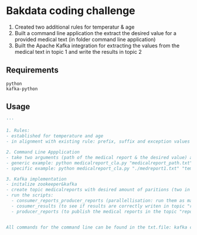 

# Bakdata coding challenge

1. Created two additional rules for temperatur & age
2. Built a command line application the extract the desired value for a provided medical text (in folder command line application)
3. Built the Apache Kafka integration for extracting the values from the medical text in topic 1 and write the results in topic 2


## Requirements

```
python
kafka-python

```

## Usage

```python
'''

1. Rules:
- established for temperature and age
- in alignment with existing rule: prefix, suffix and exception values are defined (non exhaustive)

2. Command Line Appplication
- take two arguments (path of the medical report & the desired value) and outputs the value for that specific report
- generic example: python medicalreport_cla.py "medicalreport_path.txt" "value"
- specific example: python medicalreport_cla.py "./medreport1.txt" "temperature" or python medicalreport_cla.py "./medreport2.txt" "age"

3. Kafka implementation
- initalize zookeeper&kafka
- create topic medicalreports with desired amount of paritions (two in this example)
- run the scripts:
  - consumer_reports_producer_reports (parallellisation: run them as many times as you created paritions in the topic "reports" & "results", here 2 times)
  - cosumer_results (to see if results are correctly writen in topic "results")
  - producer_reports (to publish the medical reports in the topic "reports" to simulate a data stream)


All commands for the command line can be found in the txt.file: kafka commands

